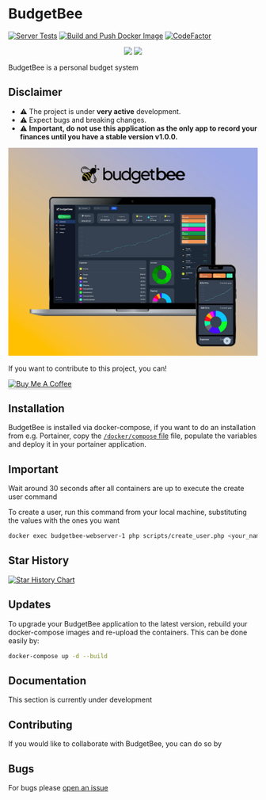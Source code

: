# BudgetBee

[![Server Tests](https://github.com/budgetbee/budgetbee/actions/workflows/server-tests.yml/badge.svg)](https://github.com/budgetbee/budgetbee/actions/workflows/server-tests.yml)
[![Build and Push Docker Image](https://github.com/budgetbee/budgetbee/actions/workflows/docker-build.yml/badge.svg)](https://github.com/budgetbee/budgetbee/actions/workflows/docker-build.yml)
[![CodeFactor](https://www.codefactor.io/repository/github/budgetbee/budgetbee/badge)](https://www.codefactor.io/repository/github/budgetbee/budgetbee)

<p align="center">
<img src="https://github.com/budgetbee/budgetbee/raw/main/web/assets/images/logo.svg#gh-light-mode-only" width="50%" />
<img src="https://github.com/budgetbee/budgetbee/raw/main/web/assets/images/logo_color_2.svg#gh-dark-mode-only" width="50%" />
</p>

BudgetBee is a personal budget system

## Disclaimer

- ⚠️ The project is under **very active** development.
- ⚠️ Expect bugs and breaking changes.
- ⚠️ **Important, do not use this application as the only app to record your finances until you have a stable version v1.0.0.**

<p align="center">
<img src="https://github.com/budgetbee/budgetbee/raw/main/web/assets/images/budgetbee_screenshot.webp" width="100%" />
</p>

If you want to contribute to this project, you can!

<a href="https://bmc.link/alejandrork" target="_blank"><img src="https://www.buymeacoffee.com/assets/img/custom_images/orange_img.png" alt="Buy Me A Coffee" style="height: 37px !important;width: 170px !important;box-shadow: 0px 3px 2px 0px rgba(190, 190, 190, 0.5) !important;-webkit-box-shadow: 0px 3px 2px 0px rgba(190, 190, 190, 0.5) !important;" ></a>

## Installation

BudgetBee is installed via docker-compose, if you want to do an installation from e.g. Portainer, copy the [`/docker/compose` file](https://github.com/budgetbee/budgetbee/tree/main/docker/docker-compose.yml) file, populate the variables and deploy it in your portainer application.

## Important

Wait around 30 seconds after all containers are up to execute the create user command

To create a user, run this command from your local machine, substituting the values with the ones you want

```bash
docker exec budgetbee-webserver-1 php scripts/create_user.php <your_name> <your_email> <your_password>
```

## Star History

<a href="https://star-history.com/#budgetbee/budgetbee&Date">
  <picture>
    <source media="(prefers-color-scheme: dark)" srcset="https://api.star-history.com/svg?repos=budgetbee/budgetbee&type=Date&theme=dark" />
    <source media="(prefers-color-scheme: light)" srcset="https://api.star-history.com/svg?repos=budgetbee/budgetbee&type=Date" />
    <img alt="Star History Chart" src="https://api.star-history.com/svg?repos=budgetbee/budgetbee&type=Date" />
  </picture>
</a>

## Updates

To upgrade your BudgetBee application to the latest version, rebuild your docker-compose images and re-upload the containers.
This can be done easily by:

```bash
docker-compose up -d --build
```

## Documentation

This section is currently under development

## Contributing

If you would like to collaborate with BudgetBee, you can do so by

## Bugs

For bugs please [open an issue](https://github.com/budgetbee/budgetbee/issues)
